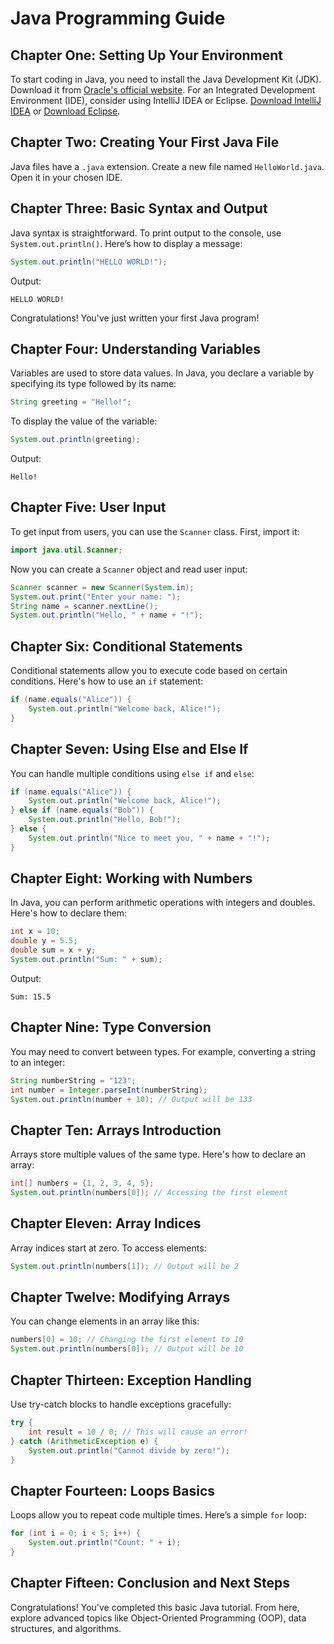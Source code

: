 # Java Programming Guide

## Chapter One: Setting Up Your Environment

To start coding in Java, you need to install the Java Development Kit (JDK). Download it from [Oracle's official website](https://www.oracle.com/java/technologies/javase-jdk11-downloads.html). 
For an Integrated Development Environment (IDE), consider using IntelliJ IDEA or Eclipse. [Download IntelliJ IDEA](https://www.jetbrains.com/idea/download/) or [Download Eclipse](https://www.eclipse.org/downloads/).

## Chapter Two: Creating Your First Java File

Java files have a `.java` extension. Create a new file named `HelloWorld.java`. Open it in your chosen IDE.

## Chapter Three: Basic Syntax and Output

Java syntax is straightforward. To print output to the console, use `System.out.println()`. Here’s how to display a message:
```java
System.out.println("HELLO WORLD!");
```
Output:
```
HELLO WORLD!
```
Congratulations! You've just written your first Java program!

## Chapter Four: Understanding Variables

Variables are used to store data values. In Java, you declare a variable by specifying its type followed by its name:
```java
String greeting = "Hello!";
```
To display the value of the variable:
```java
System.out.println(greeting);
```
Output:
```
Hello!
```

## Chapter Five: User Input

To get input from users, you can use the `Scanner` class. First, import it:
```java
import java.util.Scanner;
```
Now you can create a `Scanner` object and read user input:
```java
Scanner scanner = new Scanner(System.in);
System.out.print("Enter your name: ");
String name = scanner.nextLine();
System.out.println("Hello, " + name + "!");
```

## Chapter Six: Conditional Statements

Conditional statements allow you to execute code based on certain conditions. Here's how to use an `if` statement:
```java
if (name.equals("Alice")) {
    System.out.println("Welcome back, Alice!");
}
```

## Chapter Seven: Using Else and Else If

You can handle multiple conditions using `else if` and `else`:
```java
if (name.equals("Alice")) {
    System.out.println("Welcome back, Alice!");
} else if (name.equals("Bob")) {
    System.out.println("Hello, Bob!");
} else {
    System.out.println("Nice to meet you, " + name + "!");
}
```

## Chapter Eight: Working with Numbers

In Java, you can perform arithmetic operations with integers and doubles. Here's how to declare them:
```java
int x = 10;
double y = 5.5;
double sum = x + y;
System.out.println("Sum: " + sum);
```
Output:
```
Sum: 15.5
```

## Chapter Nine: Type Conversion

You may need to convert between types. For example, converting a string to an integer:
```java
String numberString = "123";
int number = Integer.parseInt(numberString);
System.out.println(number + 10); // Output will be 133
```

## Chapter Ten: Arrays Introduction

Arrays store multiple values of the same type. Here's how to declare an array:
```java
int[] numbers = {1, 2, 3, 4, 5};
System.out.println(numbers[0]); // Accessing the first element
```

## Chapter Eleven: Array Indices

Array indices start at zero. To access elements:
```java
System.out.println(numbers[1]); // Output will be 2
```

## Chapter Twelve: Modifying Arrays

You can change elements in an array like this:
```java
numbers[0] = 10; // Changing the first element to 10
System.out.println(numbers[0]); // Output will be 10
```

## Chapter Thirteen: Exception Handling

Use try-catch blocks to handle exceptions gracefully:
```java
try {
    int result = 10 / 0; // This will cause an error!
} catch (ArithmeticException e) {
    System.out.println("Cannot divide by zero!");
}
```

## Chapter Fourteen: Loops Basics

Loops allow you to repeat code multiple times. Here’s a simple `for` loop:
```java
for (int i = 0; i < 5; i++) {
    System.out.println("Count: " + i);
}
```

## Chapter Fifteen: Conclusion and Next Steps

Congratulations! You've completed this basic Java tutorial. From here, explore advanced topics like Object-Oriented Programming (OOP), data structures, and algorithms.